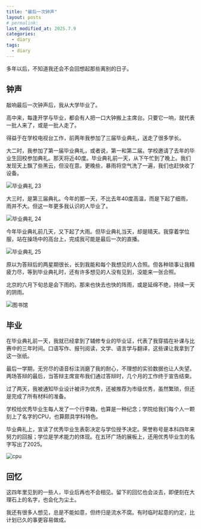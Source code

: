 ```yaml
---
title: "最后一次钟声"
layout: posts
# permalink: 
last_modified_at: 2025.7.9
categories:
  - diary
tags:
  - diary
---
```


多年以后，不知道我还会不会回想起那些离别的日子。

## 钟声

敲响最后一次钟声后，我从大学毕业了。

高中来，每逢开学与毕业，都会有人把一口大钟搬上主席台。只要它一响，就代表一批人来了，或是一批人走了。

得益于在学校电视台工作，前两年我参加了三届毕业典礼，送走了很多学长。

大二时，我参加了第一届毕业典礼，或者说，第一和第二届。学校邀请了去年的毕业生回校参加典礼。那天将近40度。毕业典礼前一天，从下午忙到了晚上。我们发现天上飘了些黑云，但没在意。更晚些，暴雨将空气洗了一遍，我们也赶快收了设备。

![毕业典礼 23](/blog/assets/images/20230600_毕业典礼_1.JPG)

大三时，是第三届典礼。今年的那一天，不比去年40度高温，而是下起了细雨，雨并不大。但这一年更多我认识的人毕业了。

![毕业典礼 24](/blog/assets/images/20240600_毕业典礼_1.jpg)

今年毕业典礼前几天，又下起了大雨。但毕业典礼当天，却是晴天。我穿着学位服，站在操场中的高台上，完成我可能是最后一次的直播。

![毕业典礼 25](/blog/assets/images/20250620_毕业典礼_1.jpg)

原以为答辩后的两星期很长，长到我能和每个我想见的人合照。但各种琐事让我精疲力尽，等到毕业典礼时，还有许多想见的人没有见到，没能来一张合照。

北京的六月下旬总是会下雨的。那来也快去也快的阵雨，或是延绵不绝，持续一天的阴雨。

![图书馆](/blog/assets/images/20250620_图书馆_1.jpg)

## 毕业

在毕业典礼前一天，我就已经拿到了辅修专业的毕业证，代表了我穿插在补课与比赛中的三年时间。口语写作、报刊阅读，文学、语言学与翻译，这些课让我拿到了这一张纸。

最后一学期，无穷尽的语音标注消磨了我的耐心，不理想的实验数据也让人失望。两场答辩的最后，当答辩主席宣布我们通过答辩时，几个月的工作终于宣告结束。

过了两天，我被通知毕业设计被评为优秀，还被推荐为市级优秀，虽然繁琐，但还是完成了所有材料的准备。

学校给优秀毕业生每人发了一个行李箱，也算是一种纪念；学院给我们每个人一颗刻上了名字的CPU，也算颇具学科特色。

毕业典礼上，宣读了优秀毕业生表彰决定与学位授予决定。荣誉称号是本科四年来努力的回报；学位是学术能力的体现。在五环广场的展板上，还用优秀毕业生的名字写出了2025。

![cpu](/blog/assets/images/20250625_计往开来_1.jpg)

## 回忆

这四年里见到的一些人，毕业后再也不会相见。留下的回忆也会淡去，即便刻在大理石上的名字，也会化为尘土。

我还有很多人想见，总是不能如意，但终归是流水不腐。有时临时起意的约定，比计划已久的事更容易做成。
